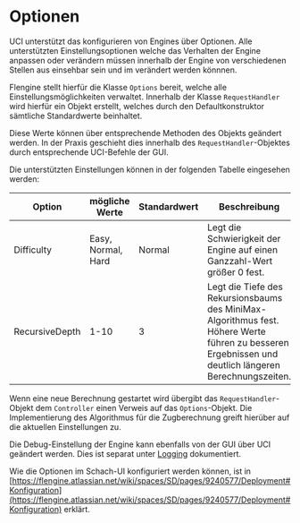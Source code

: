 # Optionen

UCI unterstützt das konfigurieren von Engines über Optionen. Alle unterstützten Einstellungsoptionen welche das Verhalten der Engine anpassen oder verändern müssen innerhalb der Engine von verschiedenen Stellen aus einsehbar sein und im verändert werden könnnen.

Flengine stellt hierfür die Klasse `Options` bereit, welche alle Einstellungsmöglichkeiten verwaltet. Innerhalb der Klasse `RequestHandler` wird hierfür ein Objekt erstellt, welches durch den Defaultkonstruktor sämtliche Standardwerte beinhaltet.

Diese Werte können über entsprechende Methoden des Objekts geändert werden. In der Praxis geschieht dies innerhalb des `RequestHandler`\-Objektes durch entsprechende UCI-Befehle der GUI.

Die unterstützten Einstellungen können in der folgenden Tabelle eingesehen werden:

| **Option** | **mögliche Werte** | **Standardwert** | **Beschreibung** |
| --- | --- | --- | --- |
| Difficulty | Easy, Normal, Hard | Normal | Legt die Schwierigkeit der Engine auf einen Ganzzahl-Wert größer 0 fest. |
| RecursiveDepth | 1-10 | 3   | Legt die Tiefe des Rekursionsbaums des MiniMax-Algorithmus fest. Höhere Werte führen zu besseren Ergebnissen und deutlich längeren Berechnungszeiten. |

Wenn eine neue Berechnung gestartet wird übergibt das `RequestHandler`\-Objekt dem `Controller` einen Verweis auf das `Options`\-Objekt. Die Implementierung des Algorithmus für die Zugberechnung greift hierüber auf die aktuellen Einstellungen zu.

Die Debug-Einstellung der Engine kann ebenfalls von der GUI über UCI geändert werden. Dies ist separat unter [Logging](../querschnittliche-konzeption/logging.md) dokumentiert.

Wie die Optionen im Schach-UI konfiguriert werden können, ist in [https://flengine.atlassian.net/wiki/spaces/SD/pages/9240577/Deployment#Konfiguration](https://flengine.atlassian.net/wiki/spaces/SD/pages/9240577/Deployment#Konfiguration) erklärt.